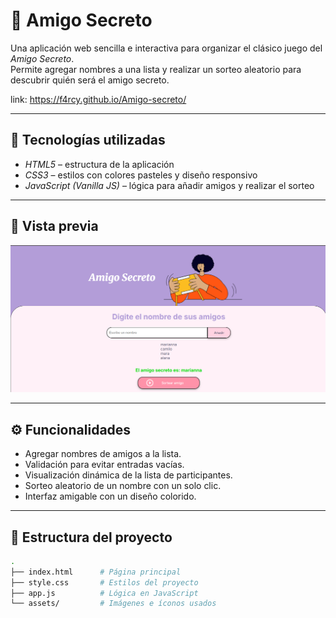 # 🌸 Amigo Secreto  

Una aplicación web sencilla e interactiva para organizar el clásico juego del *Amigo Secreto*.  
Permite agregar nombres a una lista y realizar un sorteo aleatorio para descubrir quién será el amigo secreto.  

link: https://f4rcy.github.io/Amigo-secreto/

---

## 🚀 Tecnologías utilizadas  
- *HTML5* – estructura de la aplicación  
- *CSS3* – estilos con colores pasteles y diseño responsivo  
- *JavaScript (Vanilla JS)* – lógica para añadir amigos y realizar el sorteo  

---

## 📸 Vista previa  
![Vista previa del proyecto](assets/vistaprev.png)  

---

## ⚙ Funcionalidades  
- Agregar nombres de amigos a la lista.  
- Validación para evitar entradas vacías.  
- Visualización dinámica de la lista de participantes.  
- Sorteo aleatorio de un nombre con un solo clic.  
- Interfaz amigable con un diseño colorido.  

---

## 📂 Estructura del proyecto  
```bash
.
├── index.html      # Página principal
├── style.css       # Estilos del proyecto
├── app.js          # Lógica en JavaScript
└── assets/         # Imágenes e íconos usados
